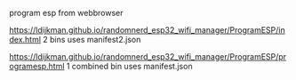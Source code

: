 program esp from webbrowser

https://ldijkman.github.io/randomnerd_esp32_wifi_manager/ProgramESP/index.html 2 bins uses manifest2.json

https://ldijkman.github.io/randomnerd_esp32_wifi_manager/ProgramESP/programesp.html 1 combined bin uses manifest.json
